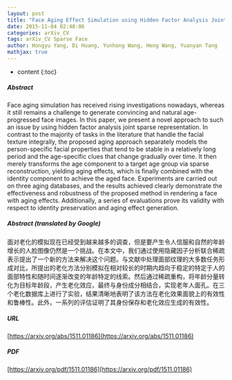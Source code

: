 ```yaml
---
layout: post
title: "Face Aging Effect Simulation using Hidden Factor Analysis Joint Sparse Representation"
date: 2015-11-04 02:48:06
categories: arXiv_CV
tags: arXiv_CV Sparse Face
author: Hongyu Yang, Di Huang, Yunhong Wang, Heng Wang, Yuanyan Tang
mathjax: true
---
```


* content
{:toc}

##### Abstract
Face aging simulation has received rising investigations nowadays, whereas it still remains a challenge to generate convincing and natural age-progressed face images. In this paper, we present a novel approach to such an issue by using hidden factor analysis joint sparse representation. In contrast to the majority of tasks in the literature that handle the facial texture integrally, the proposed aging approach separately models the person-specific facial properties that tend to be stable in a relatively long period and the age-specific clues that change gradually over time. It then merely transforms the age component to a target age group via sparse reconstruction, yielding aging effects, which is finally combined with the identity component to achieve the aged face. Experiments are carried out on three aging databases, and the results achieved clearly demonstrate the effectiveness and robustness of the proposed method in rendering a face with aging effects. Additionally, a series of evaluations prove its validity with respect to identity preservation and aging effect generation.

##### Abstract (translated by Google)
面对老化的模拟现在已经受到越来越多的调查，但是要产生令人信服和自然的年龄增长的人脸图像仍然是一个挑战。在本文中，我们通过使用隐藏因子分析联合稀疏表示提出了一个新的方法来解决这个问题。与文献中处理面部纹理的大多数任务形成对比，所提出的老化方法分别模拟在相对较长的时期内趋向于稳定的特定于人的面部特性和随时间逐渐改变的年龄特定的线索。然后通过稀疏重构，将年龄分量转化为目标年龄段，产生老化效应，最终与身份成分相结合，实现老年人面孔。在三个老化数据库上进行了实验，结果清晰地表明了该方法在老化效果面貌上的有效性和鲁棒性。此外，一系列的评估证明了其身份保存和老化效应生成的有效性。

##### URL
[https://arxiv.org/abs/1511.01186](https://arxiv.org/abs/1511.01186)

##### PDF
[https://arxiv.org/pdf/1511.01186](https://arxiv.org/pdf/1511.01186)

